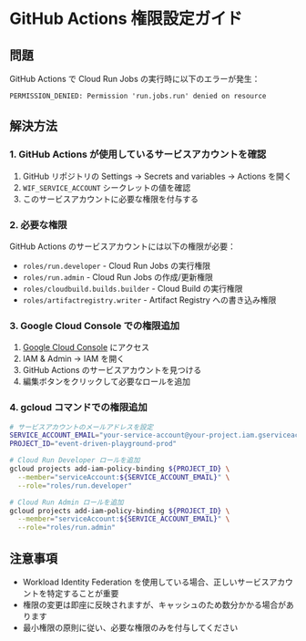 # GitHub Actions 権限設定ガイド

## 問題

GitHub Actions で Cloud Run Jobs の実行時に以下のエラーが発生：
```
PERMISSION_DENIED: Permission 'run.jobs.run' denied on resource
```

## 解決方法

### 1. GitHub Actions が使用しているサービスアカウントを確認

1. GitHub リポジトリの Settings → Secrets and variables → Actions を開く
2. `WIF_SERVICE_ACCOUNT` シークレットの値を確認
3. このサービスアカウントに必要な権限を付与する

### 2. 必要な権限

GitHub Actions のサービスアカウントには以下の権限が必要：

- `roles/run.developer` - Cloud Run Jobs の実行権限
- `roles/run.admin` - Cloud Run Jobs の作成/更新権限
- `roles/cloudbuild.builds.builder` - Cloud Build の実行権限
- `roles/artifactregistry.writer` - Artifact Registry への書き込み権限

### 3. Google Cloud Console での権限追加

1. [Google Cloud Console](https://console.cloud.google.com/) にアクセス
2. IAM & Admin → IAM を開く
3. GitHub Actions のサービスアカウントを見つける
4. 編集ボタンをクリックして必要なロールを追加

### 4. gcloud コマンドでの権限追加

```bash
# サービスアカウントのメールアドレスを設定
SERVICE_ACCOUNT_EMAIL="your-service-account@your-project.iam.gserviceaccount.com"
PROJECT_ID="event-driven-playground-prod"

# Cloud Run Developer ロールを追加
gcloud projects add-iam-policy-binding ${PROJECT_ID} \
  --member="serviceAccount:${SERVICE_ACCOUNT_EMAIL}" \
  --role="roles/run.developer"

# Cloud Run Admin ロールを追加
gcloud projects add-iam-policy-binding ${PROJECT_ID} \
  --member="serviceAccount:${SERVICE_ACCOUNT_EMAIL}" \
  --role="roles/run.admin"
```

## 注意事項

- Workload Identity Federation を使用している場合、正しいサービスアカウントを特定することが重要
- 権限の変更は即座に反映されますが、キャッシュのため数分かかる場合があります
- 最小権限の原則に従い、必要な権限のみを付与してください